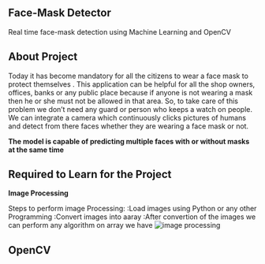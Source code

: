 ## Face-Mask Detector
Real time face-mask detection using Machine Learning and OpenCV

## About Project
Today it has become mandatory for all the citizens to wear a face mask to protect themselves . This application can be helpful for all the shop owners, offices, banks or any public place because if anyone is not wearing a mask then he or she must not be allowed in that area. So, to take care of this problem we don’t need any guard or person who keeps a watch on people. We can integrate a camera which continuously clicks pictures of humans and detect from there faces whether they are wearing a face mask or not.

**The model is capable of predicting multiple faces with or without masks at the same time**

## Required to Learn for the Project
**Image Processing**

 Steps to perform image Processing:
     :Load images using Python or any other Programming
     :Convert images into aaray
     :After convertion of the images we can perform any algorithm on array we have
    ![image processing](https://www.google.com/url?sa=i&url=https%3A%2F%2Fdribbble.com%2Fshots%2F6783134-Face-recognition&psig=AOvVaw1BzJCmMs2aEneSH46n08Re&ust=1630913083730000&source=images&cd=vfe&ved=0CAsQjRxqFwoTCMDA9u6m5_ICFQAAAAAdAAAAABAD)

  

  
## OpenCV
